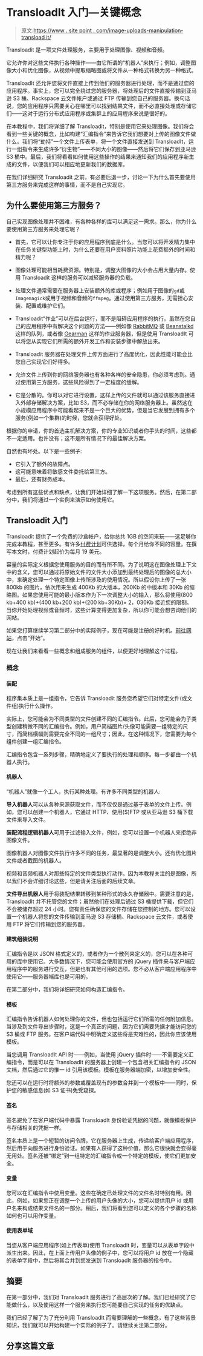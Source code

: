 # TransloadIt 入门—关键概念

> 原文:[https://www . site point . com/image-uploads-manipulation-transload it/](https://www.sitepoint.com/image-uploads-manipulation-transloadit/)

Transloadit 是一项文件处理服务，主要用于处理图像、视频和音频。

它允许你对这些文件执行各种操作——由它所谓的“机器人”来执行；例如，调整图像大小和优化图像，从视频中提取缩略图或将文件从一种格式转换为另一种格式。

TransloadIt 还允许您将文件直接上传到他们的服务器进行处理，而不是通过您的应用程序。事实上，您可以完全绕过您的服务器，将处理后的文件直接传输到亚马逊 S3 桶、Rackspace 云文件帐户或通过 FTP 传输到您自己的服务器。换句话说，您的应用程序只需要关心在哪里可以找到结果文件，而不必直接处理或存储它们——这对于运行分布式应用程序或集群上的应用程序来说是很好的。

在本教程中，我们将详细了解 Transloadit，特别是使用它来处理图像。我们将会看到一些关键的概念，比如构建“汇编指令”来告诉它我们想要对上传的图像文件做什么。我们将“劫持”一个文件上传表单，将一个文件直接发送到 TransloadIt，运行一组指令来生成许多“衍生物”——不同大小的图像——然后将它们保存到亚马逊 S3 桶中。最后，我们将看看如何使用这些操作的结果来通知我们的应用程序新生成的文件，以便我们可以相应地更新我们的数据库。

在我们详细研究 Transloadit 之前，有必要后退一步，讨论一下为什么首先要使用第三方服务来完成这样的事情，而不是自己实现它。

## 为什么要使用第三方服务？

自己实现图像处理并不困难，有各种各样的库可以满足这一需求。那么，你为什么要使用第三方服务来处理它呢？

*   首先，它可以让你专注于你的应用程序到底是什么。当您可以将开发精力集中在任务关键型功能上时，为什么还要在用户资料照片功能上花费额外的时间和精力呢？

*   图像处理可能相当耗费资源。特别是，调整大图像的大小会占用大量内存。使用 Transloadit 这样的服务可以减轻服务器的负载。

*   处理文件通常需要在服务器上安装额外的库或程序；例如用于图像的`gd`或`Imagemagick`或用于视频和音频的`ffmpeg`。通过使用第三方服务，无需担心安装、配置或维护它们。

*   Transloadit“作业”可以在后台运行，而不是阻碍应用程序的执行。虽然在您自己的应用程序中有解决这个问题的方法——例如像 [RabbitMQ](https://www.rabbitmq.com/) 或 [Beanstalkd](http://kr.github.io/beanstalkd/) 这样的队列，或者像 [Gearman](http://gearman.org/) 这样的作业服务器，但是使用 TransloadIt 可以将您从实现它们所需的额外开发工作和安装步骤中解放出来。

*   Transloadit 服务器在处理文件上传方面进行了高度优化，因此性能可能会比您自己实现它们好得多。

*   允许文件上传到你的网络服务器也有各种各样的安全隐患，你必须考虑到。通过使用第三方服务，这些风险得到了一定程度的缓解。

*   它是分散的。你可以对它进行设置，这样上传的文件就可以通过该服务直接进入外部存储解决方案，比如 S3，而不必存储在你的网络服务器上。虽然这在小规模应用程序中可能看起来不是一个巨大的优势，但是当它发展到拥有多个服务(例如一个集群)的时候，您就会获得好处。

根据你的申请，你的首选主机解决方案，你的专业知识或者你手头的时间，这些都不一定适用。也许没有；这不是所有情况下的最佳解决方案。

自然也有坏处。以下是一些例子:

*   它引入了额外的故障点。
*   这可能意味着将敏感文件委托给第三方。
*   最后，还有财务成本。

考虑到所有这些优点和缺点，让我们开始详细了解一下这项服务。然后，在第二部分中，我们将通过一个实例来演示如何使用它。

## Transloadit 入门

Transloadit 提供了一个免费的沙盒帐户，给你总共 1GB 的空间来玩——这足够你完成本教程，甚至更多。有许多[付费计划](https://transloadit.com/pricing)可供选择，每个月给你不同的容量。在撰写本文时，付费计划起价为每月 19 美元。

容量的实际定义根据您使用服务的目的而有所不同。为了说明这在图像处理上下文中的含义，您可以通过将原始文件的文件大小添加到最终处理后的图像的总大小中，来确定处理一个特定图像上传所涉及的使用情况。所以假设你上传了一张 800kb 的图片，依次用来生成 400Kb 的大版本，200Kb 的中版本和 30Kb 的缩略图。如果您使用可能的最小版本作为下一次调整大小的输入，那么将使用(800 kb+400 kb)+(400 kb+200 kb)+(200 kb+30Kb)= 2，030Kb 接近您的限制。当你开始处理视频或音频时，这些计算变得更加复杂，所以你可能会想咨询他们的网站。

如果您打算继续学习第二部分中的实际例子，现在可能是注册的好时机。[前往网站](https://transloadit.com/)，点击“开始”。

现在让我们来看看一些概念和组成服务的组件，以便更好地理解这个过程。

### 概念

#### 装配

程序集本质上是一组指令，它告诉 Transloadit 服务您希望它们对特定文件(或文件组)执行什么操作。

实际上，您可能会为不同类型的文件创建不同的汇编指令。此后，您可能会为子类型创建稍微不同的汇编指令。例如，用户简档图片/头像可能需要一组特定的尺寸，而简档横幅则需要完全不同的一组尺寸；因此，在这种情况下，您需要为每个组件创建一组汇编指令。

汇编指令包含一系列步骤，精确地定义了要执行的处理和顺序。每一步都由一个机器人执行。

#### 机器人

“机器人”就像一个工人，执行某种处理。有许多不同类型的机器人:

**导入机器人**可以从各种来源获取文件，而不仅仅是通过基于表单的文件上传。例如，您可以创建一个机器人，它通过 HTTP、使用(S)FTP 或从亚马逊 S3 桶下载文件来导入文件。

**装配流程逻辑机器人**可用于过滤输入文件，例如，您可以设置一个机器人来拒绝非图像文件。

图像机器人对图像文件执行许多不同的任务，最显著的是调整大小。还有优化图片文件或者截图的机器人。

视频和音频机器人对那些特定的文件类型执行动作。因为本教程关注的是图像，所以我们不会详细讨论这些，但是请关注后面的后续文章。

**文件导出机器人**用于将装配结果转移到某种形式的永久存储器中。需要注意的是，TransloadIt 并不托管您的文件；虽然他们在处理后通过 S3 桶提供下载，但它们不会被储存超过 24 小时。您有责任确保您的文件存储在您控制的地方。您可以设置一个机器人将您的文件传输到亚马逊 S3 存储桶、Rackspace 云文件，或者使用 FTP 将它们传输到您的服务器。

#### 建筑组装说明

汇编指令是以 JSON 格式定义的，或者作为一个散列来定义的，您可以在各种可用的库中使用它。大多数情况下，您可能会使用官方的 jQuery 插件来与客户端应用程序中的服务进行交互，但是也有其他可用的选项。您不必从客户端应用程序中使用它——服务器端库也是可用的。

在第二部分中，我们将详细研究如何构造汇编指令。

#### 模板

汇编指令告诉机器人如何处理你的文件，但也包括运行它们所需的任何附加信息。当涉及到文件导出步骤时，这是一个真正的问题，因为它们需要凭据才能访问您的 S3 桶或 FTP 服务。在客户端代码中明确定义这些将是灾难性的，因此你应该使用模板。

当您调用 TransloadIt API 时——例如，当使用 jQuery 插件时——不需要定义汇编指令，而是可以在 TransloadIt 的服务器上创建一个包含相关汇编指令的 JSON 文档，然后通过它的惟一 id 引用该模板。模板在服务器端加密，以增加安全性。

您还可以在运行时将额外的参数或覆盖现有的参数合并到一个模板中——同时，保护您的敏感信息(如 S3 证书)免受窥探。

#### 签名

签名避免了在客户端代码中暴露 TransloadIt 身份验证凭据的问题，就像模板保护与存储相关的凭据一样。

签名本质上是一个短暂的访问令牌，它在服务器上生成，传递给客户端应用程序，然后用于向服务进行身份验证。如果有人获得了这种价值，那么它很快就会变得毫无用处。签名还被“绑定”到一组特定的汇编指令或一个特定的模板，使它们更加安全。

#### 变量

您可以在汇编指令中使用变量。这些在确定已处理文件的文件名时特别有用。因此，例如，如果您正在调整一个上传的用户头像的大小，您可以提供用户 id 或用户名来构成结果文件名的一部分。稍后，我们将看到您可以定义的各个步骤的名称如何也可以用作变量。

#### 使用表单域

当您从客户端应用程序(如上传表单)使用 TransloadIt 时，变量可以从表单字段中派生出来。因此，在上面上传用户头像的例子中，您可以将用户 id 放在一个隐藏的表单字段中，然后将其合并到您发送到 TransloadIt 服务器的指令中。

## 摘要

在第一部分中，我们对 TransloadIt 服务进行了高层次的了解。我们已经研究了它能做什么，以及使用这样一个服务来执行您可能要自己实现的任务的优缺点。

我们已经了解了为了充分利用 TransloadIt 而需要理解的一些概念，有了这些背景知识，我们就可以开始构建一个实际的例子了。请继续关注第二部分。

## 分享这篇文章